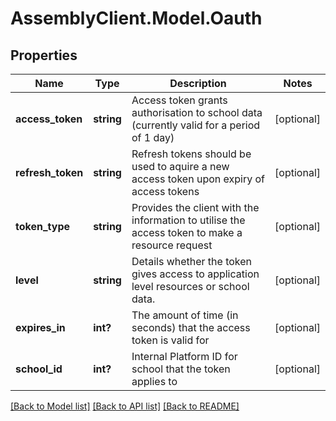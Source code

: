 # AssemblyClient.Model.Oauth
## Properties

Name | Type | Description | Notes
------------ | ------------- | ------------- | -------------
**access_token** | **string** | Access token grants authorisation to school data (currently valid for a period of 1 day) | [optional] 
**refresh_token** | **string** | Refresh tokens should be used to aquire a new access token upon expiry of access tokens | [optional] 
**token_type** | **string** | Provides the client with the information to utilise the access token to make a resource request | [optional] 
**level** | **string** | Details whether the token gives access to application level resources or school data. | [optional] 
**expires_in** | **int?** | The amount of time (in seconds) that the access token is valid for | [optional] 
**school_id** | **int?** | Internal Platform ID for school that the token applies to | [optional] 

[[Back to Model list]](../README.md#documentation-for-models) [[Back to API list]](../README.md#documentation-for-api-endpoints) [[Back to README]](../README.md)

